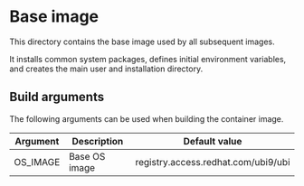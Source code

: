 # Base image

This directory contains the base image used by all subsequent images.

It installs common system packages, defines initial environment variables, and creates the main user and installation directory.

## Build arguments

The following arguments can be used when building the container image.

| Argument | Description | Default value |
| -------- | ----------- | ------------- |
| OS_IMAGE | Base OS image | registry.access.redhat.com/ubi9/ubi |
